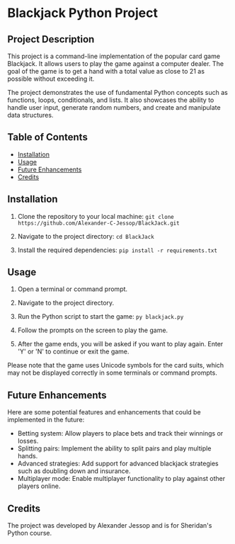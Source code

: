 # Blackjack Python Project

## Project Description

This project is a command-line implementation of the popular card game Blackjack. It allows users to play the game against a computer dealer. The goal of the game is to get a hand with a total value as close to 21 as possible without exceeding it.

The project demonstrates the use of fundamental Python concepts such as functions, loops, conditionals, and lists. It also showcases the ability to handle user input, generate random numbers, and create and manipulate data structures.

## Table of Contents

- [Installation](#installation)
- [Usage](#usage)
- [Future Enhancements](#future-enhancements)
- [Credits](#credits)

## Installation

1. Clone the repository to your local machine: `git clone https://github.com/Alexander-C-Jessop/BlackJack.git`

2. Navigate to the project directory: `cd BlackJack`

3. Install the required dependencies: `pip install -r requirements.txt`

## Usage

1. Open a terminal or command prompt.

2. Navigate to the project directory.

3. Run the Python script to start the game: `py blackjack.py`

4. Follow the prompts on the screen to play the game.

5. After the game ends, you will be asked if you want to play again. Enter 'Y' or 'N' to continue or exit the game.

Please note that the game uses Unicode symbols for the card suits, which may not be displayed correctly in some terminals or command prompts.

## Future Enhancements

Here are some potential features and enhancements that could be implemented in the future:

- Betting system: Allow players to place bets and track their winnings or losses.
- Splitting pairs: Implement the ability to split pairs and play multiple hands.
- Advanced strategies: Add support for advanced blackjack strategies such as doubling down and insurance.
- Multiplayer mode: Enable multiplayer functionality to play against other players online.

## Credits

The project was developed by Alexander Jessop and is for Sheridan's Python course.
